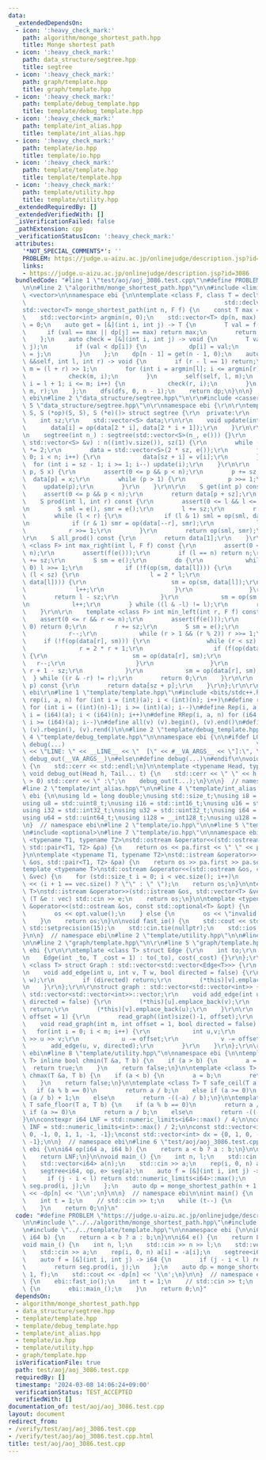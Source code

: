 ```yaml
---
data:
  _extendedDependsOn:
  - icon: ':heavy_check_mark:'
    path: algorithm/monge_shortest_path.hpp
    title: Monge shortest path
  - icon: ':heavy_check_mark:'
    path: data_structure/segtree.hpp
    title: segtree
  - icon: ':heavy_check_mark:'
    path: graph/template.hpp
    title: graph/template.hpp
  - icon: ':heavy_check_mark:'
    path: template/debug_template.hpp
    title: template/debug_template.hpp
  - icon: ':heavy_check_mark:'
    path: template/int_alias.hpp
    title: template/int_alias.hpp
  - icon: ':heavy_check_mark:'
    path: template/io.hpp
    title: template/io.hpp
  - icon: ':heavy_check_mark:'
    path: template/template.hpp
    title: template/template.hpp
  - icon: ':heavy_check_mark:'
    path: template/utility.hpp
    title: template/utility.hpp
  _extendedRequiredBy: []
  _extendedVerifiedWith: []
  _isVerificationFailed: false
  _pathExtension: cpp
  _verificationStatusIcon: ':heavy_check_mark:'
  attributes:
    '*NOT_SPECIAL_COMMENTS*': ''
    PROBLEM: https://judge.u-aizu.ac.jp/onlinejudge/description.jsp?id=3086
    links:
    - https://judge.u-aizu.ac.jp/onlinejudge/description.jsp?id=3086
  bundledCode: "#line 1 \"test/aoj/aoj_3086.test.cpp\"\n#define PROBLEM \"https://judge.u-aizu.ac.jp/onlinejudge/description.jsp?id=3086\"\
    \n\n#line 2 \"algorithm/monge_shortest_path.hpp\"\n\n#include <limits>\n#include\
    \ <vector>\n\nnamespace ebi {\n\ntemplate <class F, class T = decltype(std::declval<F>()(std::declval<int>(),\n\
    \                                                        std::declval<int>()))>\n\
    std::vector<T> monge_shortest_path(int n, F f) {\n    const T max = std::numeric_limits<T>::max();\n\
    \    std::vector<int> argmin(n, 0);\n    std::vector<T> dp(n, max);\n    dp[0]\
    \ = 0;\n    auto get = [&](int i, int j) -> T {\n        T val = f(j, i);\n  \
    \      if (val == max || dp[j] == max) return max;\n        return dp[j] + val;\n\
    \    };\n    auto check = [&](int i, int j) -> void {\n        T val = get(i,\
    \ j);\n        if (val < dp[i]) {\n            dp[i] = val;\n            argmin[i]\
    \ = j;\n        }\n    };\n    dp[n - 1] = get(n - 1, 0);\n    auto dfs = [&](auto\
    \ &&self, int l, int r) -> void {\n        if (r - l == 1) return;\n        int\
    \ m = (l + r) >> 1;\n        for (int i = argmin[l]; i <= argmin[r]; i++) {\n\
    \            check(m, i);\n        }\n        self(self, l, m);\n        for (int\
    \ i = l + 1; i <= m; i++) {\n            check(r, i);\n        }\n        self(self,\
    \ m, r);\n    };\n    dfs(dfs, 0, n - 1);\n    return dp;\n}\n\n}  // namespace\
    \ ebi\n#line 2 \"data_structure/segtree.hpp\"\n\r\n#include <cassert>\r\n#line\
    \ 5 \"data_structure/segtree.hpp\"\n\r\nnamespace ebi {\r\n\r\ntemplate <class\
    \ S, S (*op)(S, S), S (*e)()> struct segtree {\r\n  private:\r\n    int n;\r\n\
    \    int sz;\r\n    std::vector<S> data;\r\n\r\n    void update(int i) {\r\n \
    \       data[i] = op(data[2 * i], data[2 * i + 1]);\r\n    }\r\n\r\n  public:\r\
    \n    segtree(int n_) : segtree(std::vector<S>(n_, e())) {}\r\n    segtree(const\
    \ std::vector<S> &v) : n((int)v.size()), sz(1) {\r\n        while (sz < n) sz\
    \ *= 2;\r\n        data = std::vector<S>(2 * sz, e());\r\n        for (int i =\
    \ 0; i < n; i++) {\r\n            data[sz + i] = v[i];\r\n        }\r\n      \
    \  for (int i = sz - 1; i >= 1; i--) update(i);\r\n    }\r\n\r\n    void set(int\
    \ p, S x) {\r\n        assert(0 <= p && p < n);\r\n        p += sz;\r\n      \
    \  data[p] = x;\r\n        while (p > 1) {\r\n            p >>= 1;\r\n       \
    \     update(p);\r\n        }\r\n    }\r\n\r\n    S get(int p) const {\r\n   \
    \     assert(0 <= p && p < n);\r\n        return data[p + sz];\r\n    }\r\n\r\n\
    \    S prod(int l, int r) const {\r\n        assert(0 <= l && l <= r && r <= n);\r\
    \n        S sml = e(), smr = e();\r\n        l += sz;\r\n        r += sz;\r\n\
    \        while (l < r) {\r\n            if (l & 1) sml = op(sml, data[l++]);\r\
    \n            if (r & 1) smr = op(data[--r], smr);\r\n            l >>= 1;\r\n\
    \            r >>= 1;\r\n        }\r\n        return op(sml, smr);\r\n    }\r\n\
    \r\n    S all_prod() const {\r\n        return data[1];\r\n    }\r\n\r\n    template\
    \ <class F> int max_right(int l, F f) const {\r\n        assert(0 <= l && l <\
    \ n);\r\n        assert(f(e()));\r\n        if (l == n) return n;\r\n        l\
    \ += sz;\r\n        S sm = e();\r\n        do {\r\n            while (l % 2 ==\
    \ 0) l >>= 1;\r\n            if (!f(op(sm, data[l]))) {\r\n                while\
    \ (l < sz) {\r\n                    l = 2 * l;\r\n                    if (f(op(sm,\
    \ data[l]))) {\r\n                        sm = op(sm, data[l]);\r\n          \
    \              l++;\r\n                    }\r\n                }\r\n        \
    \        return l - sz;\r\n            }\r\n            sm = op(sm, data[l]);\r\
    \n            l++;\r\n        } while ((l & -l) != l);\r\n        return n;\r\n\
    \    }\r\n\r\n    template <class F> int min_left(int r, F f) const {\r\n    \
    \    assert(0 <= r && r <= n);\r\n        assert(f(e()));\r\n        if (r ==\
    \ 0) return 0;\r\n        r += sz;\r\n        S sm = e();\r\n        do {\r\n\
    \            r--;\r\n            while (r > 1 && (r % 2)) r >>= 1;\r\n       \
    \     if (!f(op(data[r], sm))) {\r\n                while (r < sz) {\r\n     \
    \               r = 2 * r + 1;\r\n                    if (f(op(data[r], sm)))\
    \ {\r\n                        sm = op(data[r], sm);\r\n                     \
    \   r--;\r\n                    }\r\n                }\r\n                return\
    \ r + 1 - sz;\r\n            }\r\n            sm = op(data[r], sm);\r\n      \
    \  } while ((r & -r) != r);\r\n        return 0;\r\n    }\r\n\r\n    S operator[](int\
    \ p) const {\r\n        return data[sz + p];\r\n    }\r\n};\r\n\r\n}  // namespace\
    \ ebi\r\n#line 1 \"template/template.hpp\"\n#include <bits/stdc++.h>\n\n#define\
    \ rep(i, a, n) for (int i = (int)(a); i < (int)(n); i++)\n#define rrep(i, a, n)\
    \ for (int i = ((int)(n)-1); i >= (int)(a); i--)\n#define Rep(i, a, n) for (i64\
    \ i = (i64)(a); i < (i64)(n); i++)\n#define RRep(i, a, n) for (i64 i = ((i64)(n)-i64(1));\
    \ i >= (i64)(a); i--)\n#define all(v) (v).begin(), (v).end()\n#define rall(v)\
    \ (v).rbegin(), (v).rend()\n\n#line 2 \"template/debug_template.hpp\"\n\n#line\
    \ 4 \"template/debug_template.hpp\"\n\nnamespace ebi {\n\n#ifdef LOCAL\n#define\
    \ debug(...)                                                      \\\n    std::cerr\
    \ << \"LINE: \" << __LINE__ << \"  [\" << #__VA_ARGS__ << \"]:\", \\\n       \
    \ debug_out(__VA_ARGS__)\n#else\n#define debug(...)\n#endif\n\nvoid debug_out()\
    \ {\n    std::cerr << std::endl;\n}\n\ntemplate <typename Head, typename... Tail>\
    \ void debug_out(Head h, Tail... t) {\n    std::cerr << \" \" << h;\n    if (sizeof...(t)\
    \ > 0) std::cerr << \" :\";\n    debug_out(t...);\n}\n\n}  // namespace ebi\n\
    #line 2 \"template/int_alias.hpp\"\n\n#line 4 \"template/int_alias.hpp\"\n\nnamespace\
    \ ebi {\n\nusing ld = long double;\nusing std::size_t;\nusing i8 = std::int8_t;\n\
    using u8 = std::uint8_t;\nusing i16 = std::int16_t;\nusing u16 = std::uint16_t;\n\
    using i32 = std::int32_t;\nusing u32 = std::uint32_t;\nusing i64 = std::int64_t;\n\
    using u64 = std::uint64_t;\nusing i128 = __int128_t;\nusing u128 = __uint128_t;\n\
    \n}  // namespace ebi\n#line 2 \"template/io.hpp\"\n\n#line 5 \"template/io.hpp\"\
    \n#include <optional>\n#line 7 \"template/io.hpp\"\n\nnamespace ebi {\n\ntemplate\
    \ <typename T1, typename T2>\nstd::ostream &operator<<(std::ostream &os, const\
    \ std::pair<T1, T2> &pa) {\n    return os << pa.first << \" \" << pa.second;\n\
    }\n\ntemplate <typename T1, typename T2>\nstd::istream &operator>>(std::istream\
    \ &os, std::pair<T1, T2> &pa) {\n    return os >> pa.first >> pa.second;\n}\n\n\
    template <typename T>\nstd::ostream &operator<<(std::ostream &os, const std::vector<T>\
    \ &vec) {\n    for (std::size_t i = 0; i < vec.size(); i++)\n        os << vec[i]\
    \ << (i + 1 == vec.size() ? \"\" : \" \");\n    return os;\n}\n\ntemplate <typename\
    \ T>\nstd::istream &operator>>(std::istream &os, std::vector<T> &vec) {\n    for\
    \ (T &e : vec) std::cin >> e;\n    return os;\n}\n\ntemplate <typename T>\nstd::ostream\
    \ &operator<<(std::ostream &os, const std::optional<T> &opt) {\n    if (opt) {\n\
    \        os << opt.value();\n    } else {\n        os << \"invalid value\";\n\
    \    }\n    return os;\n}\n\nvoid fast_io() {\n    std::cout << std::fixed <<\
    \ std::setprecision(15);\n    std::cin.tie(nullptr);\n    std::ios::sync_with_stdio(false);\n\
    }\n\n}  // namespace ebi\n#line 2 \"template/utility.hpp\"\n\n#line 5 \"template/utility.hpp\"\
    \n\n#line 2 \"graph/template.hpp\"\n\r\n#line 5 \"graph/template.hpp\"\n\r\nnamespace\
    \ ebi {\r\n\r\ntemplate <class T> struct Edge {\r\n    int to;\r\n    T cost;\r\
    \n    Edge(int _to, T _cost = 1) : to(_to), cost(_cost) {}\r\n};\r\n\r\ntemplate\
    \ <class T> struct Graph : std::vector<std::vector<Edge<T>>> {\r\n    using std::vector<std::vector<Edge<T>>>::vector;\r\
    \n    void add_edge(int u, int v, T w, bool directed = false) {\r\n        (*this)[u].emplace_back(v,\
    \ w);\r\n        if (directed) return;\r\n        (*this)[v].emplace_back(u, w);\r\
    \n    }\r\n};\r\n\r\nstruct graph : std::vector<std::vector<int>> {\r\n    using\
    \ std::vector<std::vector<int>>::vector;\r\n    void add_edge(int u, int v, bool\
    \ directed = false) {\r\n        (*this)[u].emplace_back(v);\r\n        if (directed)\
    \ return;\r\n        (*this)[v].emplace_back(u);\r\n    }\r\n\r\n    void read_tree(int\
    \ offset = 1) {\r\n        read_graph((int)size()-1, offset);\r\n    }\r\n\r\n\
    \    void read_graph(int m, int offset = 1, bool directed = false) {\r\n     \
    \   for(int i = 0; i < m; i++) {\r\n            int u,v;\r\n            std::cin\
    \ >> u >> v;\r\n            u -= offset;\r\n            v -= offset;\r\n     \
    \       add_edge(u, v, directed);\r\n        }\r\n    }\r\n};\r\n\r\n}  // namespace\
    \ ebi\n#line 8 \"template/utility.hpp\"\n\nnamespace ebi {\n\ntemplate <class\
    \ T> inline bool chmin(T &a, T b) {\n    if (a > b) {\n        a = b;\n      \
    \  return true;\n    }\n    return false;\n}\n\ntemplate <class T> inline bool\
    \ chmax(T &a, T b) {\n    if (a < b) {\n        a = b;\n        return true;\n\
    \    }\n    return false;\n}\n\ntemplate <class T> T safe_ceil(T a, T b) {\n \
    \   if (a % b == 0)\n        return a / b;\n    else if (a >= 0)\n        return\
    \ (a / b) + 1;\n    else\n        return -((-a) / b);\n}\n\ntemplate <class T>\
    \ T safe_floor(T a, T b) {\n    if (a % b == 0)\n        return a / b;\n    else\
    \ if (a >= 0)\n        return a / b;\n    else\n        return -((-a) / b) - 1;\n\
    }\n\nconstexpr i64 LNF = std::numeric_limits<i64>::max() / 4;\n\nconstexpr int\
    \ INF = std::numeric_limits<int>::max() / 2;\n\nconst std::vector<int> dy = {1,\
    \ 0, -1, 0, 1, 1, -1, -1};\nconst std::vector<int> dx = {0, 1, 0, -1, 1, -1, 1,\
    \ -1};\n\n}  // namespace ebi\n#line 6 \"test/aoj/aoj_3086.test.cpp\"\n\nnamespace\
    \ ebi {\n\ni64 op(i64 a, i64 b) {\n    return a < b ? a : b;\n}\n\ni64 e() {\n\
    \    return LNF;\n}\n\nvoid main_() {\n    int n, l;\n    std::cin >> n >> l;\n\
    \    std::vector<i64> a(n);\n    std::cin >> a;\n    rep(i, 0, n) a[i] = -a[i];\n\
    \    segtree<i64, op, e> seg(a);\n    auto f = [&](int i, int j) -> i64 {\n  \
    \      if (j - i < l) return std::numeric_limits<i64>::max();\n        return\
    \ seg.prod(i, j);\n    };\n    auto dp = monge_shortest_path(n + 1, f);\n    std::cout\
    \ << -dp[n] << '\\n';\n}\n\n}  // namespace ebi\n\nint main() {\n    ebi::fast_io();\n\
    \    int t = 1;\n    // std::cin >> t;\n    while (t--) {\n        ebi::main_();\n\
    \    }\n    return 0;\n}\n"
  code: "#define PROBLEM \"https://judge.u-aizu.ac.jp/onlinejudge/description.jsp?id=3086\"\
    \n\n#include \"../../algorithm/monge_shortest_path.hpp\"\n#include \"../../data_structure/segtree.hpp\"\
    \n#include \"../../template/template.hpp\"\n\nnamespace ebi {\n\ni64 op(i64 a,\
    \ i64 b) {\n    return a < b ? a : b;\n}\n\ni64 e() {\n    return LNF;\n}\n\n\
    void main_() {\n    int n, l;\n    std::cin >> n >> l;\n    std::vector<i64> a(n);\n\
    \    std::cin >> a;\n    rep(i, 0, n) a[i] = -a[i];\n    segtree<i64, op, e> seg(a);\n\
    \    auto f = [&](int i, int j) -> i64 {\n        if (j - i < l) return std::numeric_limits<i64>::max();\n\
    \        return seg.prod(i, j);\n    };\n    auto dp = monge_shortest_path(n +\
    \ 1, f);\n    std::cout << -dp[n] << '\\n';\n}\n\n}  // namespace ebi\n\nint main()\
    \ {\n    ebi::fast_io();\n    int t = 1;\n    // std::cin >> t;\n    while (t--)\
    \ {\n        ebi::main_();\n    }\n    return 0;\n}"
  dependsOn:
  - algorithm/monge_shortest_path.hpp
  - data_structure/segtree.hpp
  - template/template.hpp
  - template/debug_template.hpp
  - template/int_alias.hpp
  - template/io.hpp
  - template/utility.hpp
  - graph/template.hpp
  isVerificationFile: true
  path: test/aoj/aoj_3086.test.cpp
  requiredBy: []
  timestamp: '2024-03-08 14:06:24+09:00'
  verificationStatus: TEST_ACCEPTED
  verifiedWith: []
documentation_of: test/aoj/aoj_3086.test.cpp
layout: document
redirect_from:
- /verify/test/aoj/aoj_3086.test.cpp
- /verify/test/aoj/aoj_3086.test.cpp.html
title: test/aoj/aoj_3086.test.cpp
---
```

